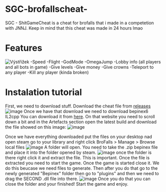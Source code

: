 # SGC-brofallscheat-
SGC - ShitGameCheat is a cheat for brofalls that i made in a competetion with JNNJ. 
Keep in mind that this cheat was made in 24 hours lmao

# Features

![Výstřižek](https://user-images.githubusercontent.com/62238729/149635247-c1419df2-6e45-4f01-a477-d86dba620f3f.PNG)
 -Speed
 -Flight
 -GodMode
 -OmegaJump
 -Lobby info (all players and all bots in game)
 -Give levels
 -Give money
 -Give crowns
 -Teleport to any player
 -Kill any player (kinda broken)
 
 # Instalation tutorial
 
  First, we need to download stuff. Download the cheat file from [releases](https://github.com/stikosek/SGC-brofallscheat/releases)
  ![image](https://user-images.githubusercontent.com/62238729/149635349-6763cf7f-a198-4ba2-aa50-b30d8cd44be1.png)
  Once we have that download we need to download bepinex6 IL2cpp
  You can download it from [here](https://builds.bepis.io/projects/bepinex_be).
     On that website you need to scroll down a bit and in the Artefacts section 
     open the latest build and download the file showed on this image:
     ![image](https://user-images.githubusercontent.com/62238729/149635445-d8573595-32cb-44f5-85d7-1a456c075de7.png)
     
   Once we have everything downloaded put the files on your desktop nad open steam go to your library and 
   right click BroFalls > Manage > Browse local files
   ![image](https://user-images.githubusercontent.com/62238729/149635506-877edddd-5ed0-4b3a-83cd-9fbfa47ad864.png)
   A folder will open. You need to take the .zip bepinex file and place it into the folder opened by steam.
   ![image](https://user-images.githubusercontent.com/62238729/149635662-e2ba6022-9f6f-4135-8431-0f0582cc621c.png)
   once the folder is there right click it and extract the file. This is important.
   Once the file is extracted you need to start the game. Once the game is started close it.
   We do this beucase we need files to generate.
   Then after you do that go to the newly generated "Bepinex" folder then go to "plugins" and then
   we need to drag the SECOND .dll file into there.
   ![image](https://user-images.githubusercontent.com/62238729/149635738-3af6c6de-bb00-4864-bfed-7acc553957a7.png)
    Once you do that you can close the folder and your finished!
    Start the game and enjoy.




  
